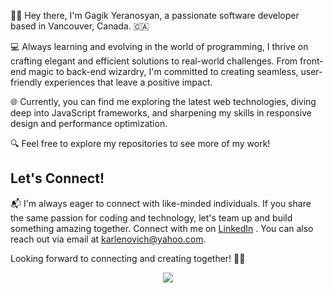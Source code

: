 👋🏼 Hey there, I'm Gagik Yeranosyan, a passionate software developer based in Vancouver, Canada. 🇨🇦

💻 Always learning and evolving in the world of programming, I thrive on crafting elegant and efficient solutions to real-world challenges. From front-end magic to back-end wizardry, I'm committed to creating seamless, user-friendly experiences that leave a positive impact.

🌐 Currently, you can find me exploring the latest web technologies, diving deep into JavaScript frameworks, and sharpening my skills in responsive design and performance optimization.

🔍 Feel free to explore my repositories to see more of my work!

## Let's Connect!

📬 I'm always eager to connect with like-minded individuals. If you share the same passion for coding and technology, let's team up and build something amazing together. Connect with me on [LinkedIn](https://www.linkedin.com/in/gagik-yeranosyan-244b50283/) . You can also reach out via email at [karlenovich@yahoo.com](mailto:karlenovich@yahoo.com).

Looking forward to connecting and creating together! 🤝🏼

<p align="center">
  <a href="https://www.linkedin.com/in/gagik-yeranosyan-244b50283/" target="_blank">
    
  <div style="text-align: center"> <img src="https://skillicons.dev/icons?i=html,css,js,react,redux,ts,py,vite,tailwind,bootstrap,figma,babel,postman,netlify,django,firebase,mysql,express,nextjs,nodejs,github,git,vscode" target="_blank"/>
  </div>
  </a>
</p>
